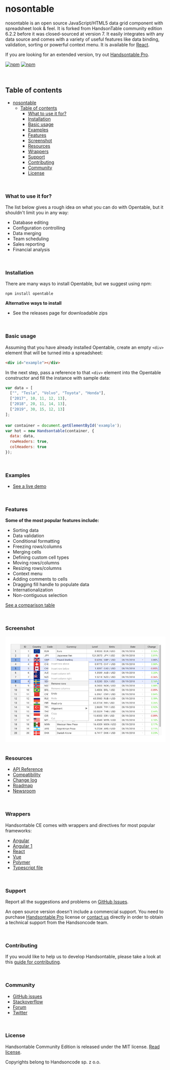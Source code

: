 # nosontable

nosontable is an open source JavaScript/HTML5 data grid component with spreadsheet look & feel. It is forked from HandsonTable community edition 6.2.2 before it was closed-sourced at version 7. It easily integrates with any data source and comes with a variety of useful features like data binding, validation, sorting or powerful context menu. It is available for [React](//github.com/swsvindland/opentable-react).

If you are looking for an extended version, try out [Handsontable Pro](//github.com/handsontable/handsontable-pro).

[![npm](https://img.shields.io/npm/dt/opentable.svg)](//npmjs.com/package/opentable)
[![npm](https://img.shields.io/npm/dm/opentable.svg)](//npmjs.com/package/opentable)

<br/>

## Table of contents

- [nosontable](#nosontable)
  - [Table of contents](#table-of-contents)
    - [What to use it for?](#what-to-use-it-for)
    - [Installation](#installation)
    - [Basic usage](#basic-usage)
    - [Examples](#examples)
    - [Features](#features)
    - [Screenshot](#screenshot)
    - [Resources](#resources)
    - [Wrappers](#wrappers)
    - [Support](#support)
    - [Contributing](#contributing)
    - [Community](#community)
    - [License](#license)

<br/>

### What to use it for?

The list below gives a rough idea on what you can do with Opentable, but it shouldn't limit you in any way:

- Database editing
- Configuration controlling
- Data merging
- Team scheduling
- Sales reporting
- Financial analysis

<br/>

### Installation

There are many ways to install Opentable, but we suggest using npm:

```
npm install opentable
```

**Alternative ways to install**
- See the releases page for downloadable zips

<br/>

### Basic usage

Assuming that you have already installed Opentable, create an empty `<div>` element that will be turned into a spreadsheet:

```html
<div id="example"></div>
```

In the next step, pass a reference to that `<div>` element into the Opentable constructor and fill the instance with sample data:

```javascript
var data = [
  ["", "Tesla", "Volvo", "Toyota", "Honda"],
  ["2017", 10, 11, 12, 13],
  ["2018", 20, 11, 14, 13],
  ["2019", 30, 15, 12, 13]
];

var container = document.getElementById('example');
var hot = new Handsontable(container, {
  data: data,
  rowHeaders: true,
  colHeaders: true
});
```

<br/>

### Examples

- [See a live demo](//handsontable.com/examples.html)

<br/>

### Features

**Some of the most popular features include:**

- Sorting data
- Data validation
- Conditional formatting
- Freezing rows/columns
- Merging cells
- Defining custom cell types
- Moving rows/columns
- Resizing rows/columns
- Context menu
- Adding comments to cells
- Dragging fill handle to populate data
- Internationalization
- Non-contiguous selection

[See a comparison table](//handsontable.com/docs/tutorial-features.html)

<br/>

### Screenshot

<div align="center">
<a href="//handsontable.com/examples.html">
<img src="https://raw.githubusercontent.com/handsontable/static-files/master/Images/Screenshots/handsontable-ce-showcase.png" align="center" alt="Handsontable Community Edition Screenshot"/>
</a>
</div>

<br/>

### Resources

- [API Reference](//handsontable.com/docs/Core.html)
- [Compatibility](//handsontable.com/docs/tutorial-compatibility.html)
- [Change log](//github.com/handsontable/handsontable/releases)
- [Roadmap](//trello.com/b/PztR4hpj)
- [Newsroom](//twitter.com/handsontable)

<br/>

### Wrappers

Handsontable CE comes with wrappers and directives for most popular frameworks:

- [Angular](//github.com/handsontable/angular-handsontable)
- [Angular 1](//github.com/handsontable/ngHandsontable)
- [React](//github.com/handsontable/react-handsontable)
- [Vue](//github.com/handsontable/vue-handsontable-official)
- [Polymer](//github.com/handsontable/hot-table)
- [Typescript file](//github.com/handsontable/handsontable/blob/master/handsontable.d.ts)

<br/>

### Support

Report all the suggestions and problems on [GitHub Issues](//github.com/handsontable/handsontable/issues).

An open source version doesn't include a commercial support. You need to purchase [Handsontable Pro](//github.com/handsontable/handsontable-pro) license or [contact us](//handsontable.com/contact.html) directly in order to obtain a technical support from the Handsoncode team.

<br/>

### Contributing

If you would like to help us to develop Handsontable, please take a look at this [guide for contributing](//github.com/handsontable/handsontable/blob/master/CONTRIBUTING.md).

<br/>

### Community

- [GitHub issues](//github.com/handsontable/handsontable/issues)
- [Stackoverflow](//stackoverflow.com/tags/handsontable)
- [Forum](//forum.handsontable.com)
- [Twitter](//twitter.com/handsontable)

<br/>

### License

Handsontable Community Edition is released under the MIT license. [Read license](//github.com/handsontable/handsontable/blob/master/LICENSE).

Copyrights belong to Handsoncode sp. z o.o.
